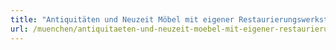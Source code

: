 ```yaml
---
title: "Antiquitäten und Neuzeit Möbel mit eigener Restaurierungswerkstatt"
url: /muenchen/antiquitaeten-und-neuzeit-moebel-mit-eigener-restaurierungswerkstatt/
---
```

